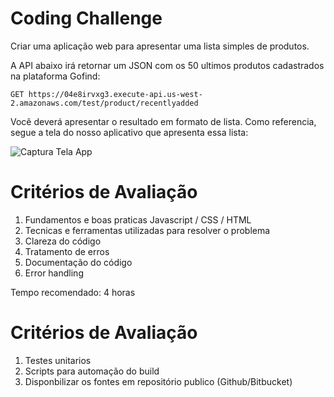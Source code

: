 # Coding Challenge

Criar uma aplicação web para apresentar uma lista simples de produtos.

A API abaixo irá retornar um JSON com os 50 ultimos produtos cadastrados na plataforma Gofind:

    GET https://04e8irvxg3.execute-api.us-west-2.amazonaws.com/test/product/recentlyadded

Você deverá apresentar o resultado em formato de lista. Como referencia, segue a tela do nosso aplicativo que apresenta essa lista:


![Captura Tela App](https://s3-sa-east-1.amazonaws.com/gofind.img.repo/captura-tela-app.jpg)


# Critérios de Avaliação

1. Fundamentos e boas praticas Javascript / CSS / HTML
2. Tecnicas e ferramentas utilizadas para resolver o problema
3. Clareza do código
4. Tratamento de erros
5. Documentação do código
6. Error handling 

Tempo recomendado: 4 horas

# Critérios de Avaliação

1. Testes unitarios
2. Scripts para automação do build
3. Disponbilizar os fontes em repositório publico (Github/Bitbucket)

